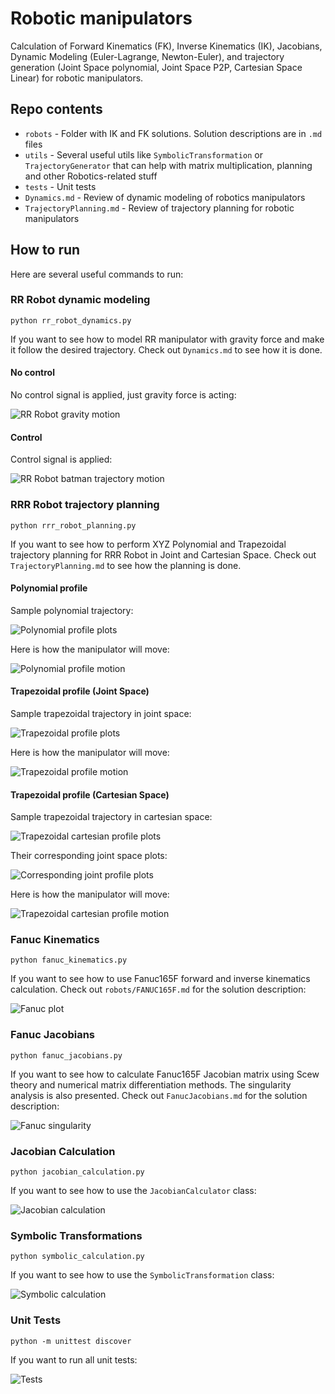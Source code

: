 # Robotic manipulators
Calculation of Forward Kinematics (FK), Inverse Kinematics (IK), Jacobians, Dynamic Modeling (Euler-Lagrange, Newton-Euler), and trajectory generation (Joint Space polynomial, Joint Space P2P, Cartesian Space Linear) for robotic manipulators.

## Repo contents

* `robots` - Folder with IK and FK solutions. Solution descriptions are in `.md` files
* `utils` - Several useful utils like `SymbolicTransformation` or `TrajectoryGenerator` that can help with matrix multiplication, planning and other Robotics-related stuff
* `tests` - Unit tests
* `Dynamics.md` - Review of dynamic modeling of robotics manipulators
* `TrajectoryPlanning.md` - Review of trajectory planning for robotic manipulators

## How to run

Here are several useful commands to run:

### RR Robot dynamic modeling
`python rr_robot_dynamics.py`

If you want to see how to model RR manipulator with gravity force and make it follow the desired trajectory. Check out `Dynamics.md` to see how it is done.

#### No control

No control signal is applied, just gravity force is acting:

![RR Robot gravity motion](images/rr_robot_gravity.gif)

#### Control

Control signal is applied:

![RR Robot batman trajectory motion](images/rr_robot_trajectory_batman.gif)

### RRR Robot trajectory planning

`python rrr_robot_planning.py`

If you want to see how to perform XYZ Polynomial and Trapezoidal trajectory planning for RRR Robot in Joint and Cartesian Space. Check out `TrajectoryPlanning.md` to see how the planning is done.

#### Polynomial profile

Sample polynomial trajectory: 

![Polynomial profile plots](images/polynomial_profile_plots.png)

Here is how the manipulator will move:

![Polynomial profile motion](images/polynomial_profile_motion.gif)

#### Trapezoidal profile (Joint Space)

Sample trapezoidal trajectory in joint space: 

![Trapezoidal profile plots](images/trapezoidal_profile_plots.png)

Here is how the manipulator will move:

![Trapezoidal profile motion](images/trapezoidal_profile_motion.gif)

#### Trapezoidal profile (Cartesian Space)

Sample trapezoidal trajectory in cartesian space: 

![Trapezoidal cartesian profile plots](images/trapezoidal_cartesian_profile_plots.png)

Their corresponding joint space plots:

![Corresponding joint profile plots](images/trapezoidal_cartesian_joint_profile_plots.png)

Here is how the manipulator will move:

![Trapezoidal cartesian profile motion](images/trapezoidal_cartesian_profile_motion.gif)

### Fanuc Kinematics

`python fanuc_kinematics.py`

If you want to see how to use Fanuc165F forward and inverse kinematics calculation.
Check out `robots/FANUC165F.md` for the solution description:

![Fanuc plot](images/fanuc_plot.png)

### Fanuc Jacobians

`python fanuc_jacobians.py`

If you want to see how to calculate Fanuc165F Jacobian matrix using Scew theory and numerical matrix differentiation methods. The singularity analysis is also presented.
Check out `FanucJacobians.md` for the solution description:

![Fanuc singularity](images/ballerina_singularity.png)

### Jacobian Calculation

`python jacobian_calculation.py`

If you want to see how to use the `JacobianCalculator` class:

![Jacobian calculation](images/jacobian_example.png)

### Symbolic Transformations

`python symbolic_calculation.py`

If you want to see how to use the `SymbolicTransformation` class:

![Symbolic calculation](images/symbolic_calculation.png)

### Unit Tests

`python -m unittest discover`

If you want to run all unit tests:

![Tests](images/tests.png)






